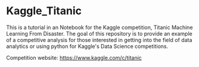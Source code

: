# Kaggle_Titanic

This is a tutorial in an Notebook for the Kaggle competition, Titanic Machine Learning From Disaster. The goal of this repository is to provide an example of a competitive analysis for those interested in getting into the field of data analytics or using python for Kaggle's Data Science competitions.

Competition website: https://www.kaggle.com/c/titanic
